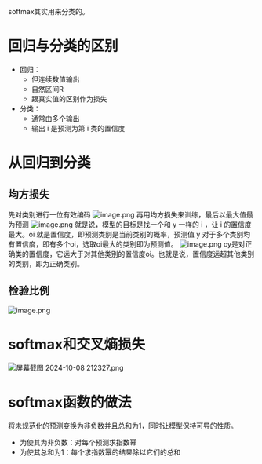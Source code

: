 softmax其实用来分类的。

# 回归与分类的区别
* 回归：
	* 但连续数值输出
	* 自然区间R
	* 跟真实值的区别作为损失
* 分类：
	* 通常由多个输出
	* 输出 i 是预测为第 i 类的置信度

# 从回归到分类
## 均方损失
先对类别进行一位有效编码
![image.png](https://youki-1330066034.cos.ap-guangzhou.myqcloud.com/machine-learning/202410082056733.png)
再用均方损失来训练，最后以最大值最为预测
![image.png](https://youki-1330066034.cos.ap-guangzhou.myqcloud.com/machine-learning/202410082100194.png)
就是说，模型的目标是找一个和 y 一样的 i ，让 i 的置信度最大。oi 就是置信度，即预测类别是当前类别的概率，预测值 y 对于多个类别均有置信度，即有多个oi，选取oi最大的类别即为预测值。
![image.png](https://youki-1330066034.cos.ap-guangzhou.myqcloud.com/machine-learning/202410082106105.png)
oy是对正确类的置信度，它远大于对其他类别的置信度oi。也就是说，置信度远超其他类别的类别，即为正确类别。
## 检验比例
![image.png](https://youki-1330066034.cos.ap-guangzhou.myqcloud.com/machine-learning/202410082123479.png)

# softmax和交叉熵损失
![屏幕截图 2024-10-08 212327.png](https://youki-1330066034.cos.ap-guangzhou.myqcloud.com/machine-learning/202410082126003.png)

# softmax函数的做法
将未规范化的预测变换为非负数并且总和为1，同时让模型保持可导的性质。
* 为使其为非负数：对每个预测求指数幂
* 为使其总和为1：每个求指数幂的结果除以它们的总和
